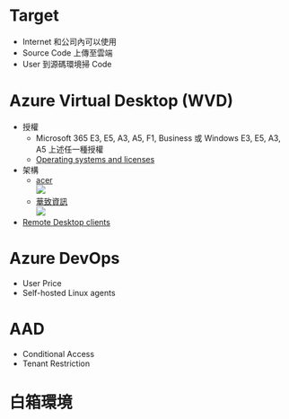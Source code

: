 # Target
- Internet 和公司內可以使用
- Source Code 上傳至雲端
- User 到源碼環境掃 Code

# Azure Virtual Desktop (WVD)
- 授權
    - Microsoft 365 E3, E5, A3, A5, F1, Business 或 Windows E3, E5, A3, A5 上述任一種授權
    - [Operating systems and licenses](https://docs.microsoft.com/en-us/azure/virtual-desktop/prerequisites#operating-systems-and-licenses)
- 架構
    - [acer](https://www.aceraeb.com/mainssl/modules/MySpace/BlogInfo.php?xmlid=1506)
        <br><img src="https://comet.noonspace.com/w72NoonSpace/acer/MsgInfo/wvd22.PNG">
    - [華致資訊](https://www.infofab.com/microsoft.html)
        <br><img src="http://www.infofab.com/images/WVD02.JPG">
- [Remote Desktop clients](https://docs.microsoft.com/en-us/azure/virtual-desktop/prerequisites#remote-desktop-clients)

# Azure DevOps
- User Price
- Self-hosted Linux agents

# AAD
- Conditional Access
- Tenant Restriction

# 白箱環境